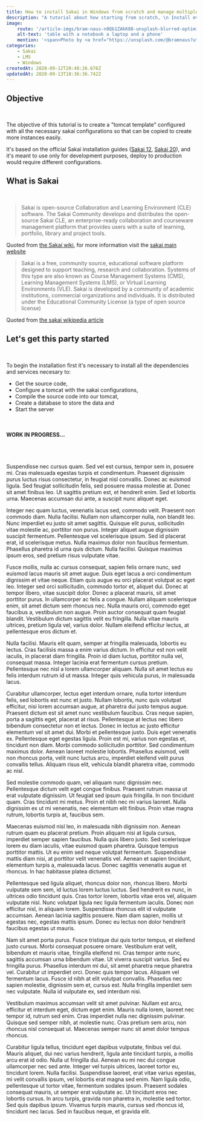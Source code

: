 ```yaml
---
title: How to install Sakai in Windows from scratch and manage multiple tomcat instances
description: "A tutorial about how starting from scratch, \n Install everything needed to compile and run an instance of Sakai in Windows, and how to manage multiple of those for development purposes."
image:
    route: '/article-imgs/bram-naus-n8Qb1ZAkK88-unsplash-blurred-optimized.jpg'
    alt-text: 'table with a notebook a laptop and a phone'
    mention: '<span>Photo by <a href="https://unsplash.com/@bramnaus?utm_source=unsplash&amp;utm_medium=referral&amp;utm_content=creditCopyText">Bram Naus</a> on <a href="https://unsplash.com/?utm_source=unsplash&amp;utm_medium=referral&amp;utm_content=creditCopyText">Unsplash</a></span><br/><i>· Blurred and optimized after download</i>'
categories:
    - Sakai
    - LMS
    - Windows
createdAt: 2020-09-12T20:48:26.676Z
updatedAt: 2020-09-13T18:36:36.742Z
---
```


## Objective
<br>

The objective of this tutorial is to create a "tomcat template" configured with all the necessary sakai configurations so that can be copied to create more instances easily.

It's based on the official Sakai installation guides ([Sakai 12](https://confluence.sakaiproject.org/pages/viewpage.action?pageId=107906475), [Sakai 20](https://confluence.sakaiproject.org/pages/viewpage.action?pageId=122617993)), and it's meant to use only for development purposes, deploy to production would require different configurations.
<div class="mb-5"></div>

## What is Sakai
<br>

 > Sakai is open-source Collaboration and Learning Environment (CLE) software. The Sakai Community develops and distributes the open-source Sakai CLE, an enterprise-ready collaboration and courseware management platform that provides users with a suite of learning, portfolio, library and project tools.

Quoted from [the Sakai wiki](https://confluence.sakaiproject.org/), for more information visit the [sakai main website](https://www.sakailms.org/)

> Sakai is a free, community source, educational software platform designed to support teaching, research and collaboration. Systems of this type are also known as Course Management Systems (CMS), Learning Management Systems (LMS), or Virtual Learning Environments (VLE). Sakai is developed by a community of academic institutions, commercial organizations and individuals. It is distributed under the Educational Community License (a type of open source license)

Quoted from [the sakai wikipedia article](https://en.wikipedia.org/wiki/Sakai_(software))

<div class="mb-5"></div>

## Let's get this party started
<br>

To begin the installation first it's necessary to install all the dependencies and services necesary to:

- Get the source code,
- Configure a tomcat with the sakai configurations,
- Compile the source code into our tomcat,
- Create a database to store the data and
- Start the server

<br>

#### WORK IN PROGRESS...
<br>

<mvn-builder></mvn-builder>

<div class="my-4"></div>

<md-image src="/svgs/sakai-graph.svg" class="px-5" alt="Sakai graph"></md-image>

<br>
Suspendisse nec cursus quam. Sed vel est cursus, tempor sem in, posuere mi. Cras malesuada egestas turpis et condimentum. Praesent dignissim purus luctus risus consectetur, in feugiat nisl convallis. Donec ac euismod ligula. Sed feugiat sollicitudin felis, sed posuere massa molestie at. Donec sit amet finibus leo. Ut sagittis pretium est, et hendrerit enim. Sed et lobortis urna. Maecenas accumsan dui ante, a suscipit nunc aliquet eget.

Integer nec quam luctus, venenatis lacus sed, commodo velit. Praesent non commodo diam. Nulla facilisi. Nullam non ullamcorper nulla, non blandit leo. Nunc imperdiet eu justo sit amet sagittis. Quisque elit purus, sollicitudin vitae molestie ac, porttitor non purus. Integer aliquet augue dignissim suscipit fermentum. Pellentesque vel scelerisque ipsum. Sed id placerat erat, id scelerisque metus. Nulla maximus dolor non faucibus fermentum. Phasellus pharetra id urna quis dictum. Nulla facilisi. Quisque maximus ipsum eros, sed pretium risus vulputate vitae.

Fusce mollis, nulla ac cursus consequat, sapien felis ornare nunc, sed euismod lacus mauris sit amet augue. Duis eget lacus a orci condimentum dignissim et vitae neque. Etiam quis augue eu orci placerat volutpat ac eget leo. Integer sed orci sollicitudin, commodo tortor et, aliquet dui. Donec at tempor libero, vitae suscipit dolor. Donec a placerat mauris, sit amet porttitor purus. In ullamcorper ac felis a congue. Nullam aliquam scelerisque enim, sit amet dictum sem rhoncus nec. Nulla mauris orci, commodo eget faucibus a, vestibulum non augue. Proin auctor consequat quam feugiat blandit. Vestibulum dictum sagittis velit eu fringilla. Nulla vitae mauris ultrices, pretium ligula vel, varius dolor. Nullam eleifend efficitur lectus, at pellentesque eros dictum et.

Nulla facilisi. Mauris elit quam, semper at fringilla malesuada, lobortis eu lectus. Cras facilisis massa a enim varius dictum. In efficitur est non velit iaculis, in placerat diam fringilla. Proin id diam luctus, porttitor nulla vel, consequat massa. Integer lacinia erat fermentum cursus pretium. Pellentesque nec nisl a lorem ullamcorper aliquam. Nulla sit amet lectus eu felis interdum rutrum id ut massa. Integer quis vehicula purus, in malesuada lacus.

Curabitur ullamcorper, lectus eget interdum ornare, nulla tortor interdum felis, sed lobortis est nunc et justo. Nullam lobortis, nunc quis volutpat efficitur, nisi lorem accumsan augue, at pharetra dui justo tempus augue. Praesent dictum est sit amet nunc vestibulum faucibus. Cras neque sapien, porta a sagittis eget, placerat at risus. Pellentesque at lectus nec libero bibendum consectetur non et lectus. Donec in lectus ac justo efficitur elementum vel sit amet dui. Morbi et pellentesque justo. Duis eget venenatis ex. Pellentesque eget egestas ligula. Proin est mi, varius non egestas et, tincidunt non diam. Morbi commodo sollicitudin porttitor. Sed condimentum maximus dolor. Aenean laoreet molestie lobortis. Phasellus euismod, velit non rhoncus porta, velit nunc luctus arcu, imperdiet eleifend velit purus convallis tellus. Aliquam risus elit, vehicula blandit pharetra vitae, commodo ac nisl.

Sed molestie commodo quam, vel aliquam nunc dignissim nec. Pellentesque dictum velit eget congue finibus. Praesent rutrum massa ut erat vulputate dignissim. Ut feugiat sed ipsum quis fringilla. In non tincidunt quam. Cras tincidunt mi metus. Proin et nibh nec mi varius laoreet. Nulla dignissim ex ut mi venenatis, nec elementum elit finibus. Proin vitae magna rutrum, lobortis turpis at, faucibus sem.

Maecenas euismod nisl leo, in malesuada nibh dignissim non. Aenean rutrum quam eu placerat pretium. Proin aliquam nisi at ligula cursus, imperdiet semper sapien faucibus. Nulla quis libero justo. Sed scelerisque lorem eu diam iaculis, vitae euismod quam pharetra. Quisque tempus porttitor mattis. Ut eu enim sed neque volutpat fermentum. Suspendisse mattis diam nisi, at porttitor velit venenatis vel. Aenean et sapien tincidunt, elementum turpis a, malesuada lacus. Donec sagittis venenatis augue et rhoncus. In hac habitasse platea dictumst.

Pellentesque sed ligula aliquet, rhoncus dolor non, rhoncus libero. Morbi vulputate sem sem, id luctus lorem luctus luctus. Sed hendrerit ex nunc, in ultrices odio tincidunt quis. Cras tortor lorem, lobortis vitae eros vel, aliquam vulputate nisl. Nunc volutpat ligula nec ligula fermentum iaculis. Donec non efficitur nisl, in aliquam lorem. Suspendisse rhoncus elit id vulputate accumsan. Aenean lacinia sagittis posuere. Nam diam sapien, mollis ut egestas nec, egestas mattis ipsum. Donec eu lectus non dolor hendrerit faucibus egestas ut mauris.

Nam sit amet porta purus. Fusce tristique dui quis tortor tempus, et eleifend justo cursus. Morbi consequat posuere ornare. Vestibulum erat velit, bibendum et mauris vitae, fringilla eleifend mi. Cras tempor ante nunc, sagittis accumsan urna bibendum vitae. Ut viverra suscipit varius. Sed eu fringilla purus. Phasellus interdum mi dui, sit amet pharetra neque pharetra vel. Curabitur ut imperdiet orci. Donec quis tempor lacus. Aliquam vel fermentum lacus. Fusce id nibh at elit volutpat convallis. Phasellus nec sapien molestie, dignissim sem et, cursus est. Nulla fringilla imperdiet sem nec vulputate. Nulla id vulputate ex, sed interdum nisi.

Vestibulum maximus accumsan velit sit amet pulvinar. Nullam est arcu, efficitur et interdum eget, dictum eget enim. Mauris nulla lorem, laoreet nec tempor id, rutrum sed enim. Cras imperdiet nulla nec dignissim pulvinar. Quisque sed semper nibh, at molestie nunc. Cras pretium sem arcu, non rhoncus nisl consequat ut. Maecenas semper nunc sit amet dolor tempus rhoncus.

Curabitur ligula tellus, tincidunt eget dapibus vulputate, finibus vel dui. Mauris aliquet, dui nec varius hendrerit, ligula ante tincidunt turpis, a mollis arcu erat id odio. Nulla ut fringilla dui. Aenean eu mi nec dui congue ullamcorper nec sed ante. Integer vel turpis ultrices, laoreet tortor eu, tincidunt lorem. Nulla facilisi. Suspendisse laoreet, erat vitae varius egestas, mi velit convallis ipsum, vel lobortis erat magna sed enim. Nam ligula odio, pellentesque ut tortor vitae, fermentum sodales ipsum. Praesent sodales consequat mauris, ut semper erat vulputate ac. Ut tincidunt eros nec lobortis cursus. In arcu turpis, gravida non pharetra in, molestie sed tortor. Sed quis dapibus ipsum. Vivamus turpis mauris, cursus sed rhoncus id, tincidunt nec lacus. Sed in faucibus neque, et gravida elit.